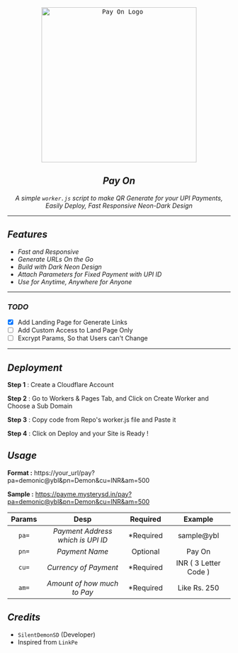 <div align="center">
    <a href="https://github.com/SilentDemonSD">
        <kbd>
            <img width="350" src="https://te.legra.ph/file/246b0881d54fce4a642b1.jpg" alt="Pay On Logo">
        </kbd>
    </a>

## ***Pay On***

<i> A simple `worker.js` script to make QR Generate for your UPI Payments, Easily Deploy, Fast Responsive Neon-Dark Design </i>

</div>

---

## ***Features***
- _Fast and Responsive_
- _Generate URLs On the Go_
- _Build with Dark Neon Design_
- _Attach Parameters for Fixed Payment with UPI ID_
- _Use for Anytime, Anywhere for Anyone_

---

### ***TODO***

- [x] Add Landing Page for Generate Links
- [ ] Add Custom Access to Land Page Only
- [ ] Excrypt Params, So that Users can't Change

---

## ***Deployment***

**Step 1** : Create a Cloudflare Account 

**Step 2** : Go to Workers & Pages Tab, and Click on Create Worker and Choose a Sub Domain

**Step 3** : Copy code from Repo's worker.js file and Paste it

**Step 4** : Click on Deploy and your Site is Ready !

## ***Usage***

**Format :** https://your_url/pay?pa=demonic@ybl&pn=Demon&cu=INR&am=500

**Sample :** https://payme.mysterysd.in/pay?pa=demonic@ybl&pn=Demon&cu=INR&am=500

**Params**|**Desp**|**Required**|**Example**
:--------:|:---:|:------:|:---------:
`pa=` | _Payment Address which is UPI ID_| *Required | sample@ybl
`pn=` | _Payment Name_ | Optional | Pay On
`cu=` | _Currency of Payment_ | *Required | INR ( 3 Letter Code )
`am=` | _Amount of how much to Pay_ | *Required | Like Rs. 250

## ***Credits***
- `SilentDemonSD` (Developer)
- Inspired from `LinkPe`

